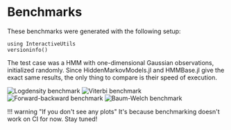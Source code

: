 # Benchmarks

These benchmarks were generated with the following setup:
```@repl
using InteractiveUtils
versioninfo()
```

The test case was a HMM with one-dimensional Gaussian observations, initialized randomly.
Since HiddenMarkovModels.jl and HMMBase.jl give the exact same results, the only thing to compare is their speed of execution.

![Logdensity benchmark](../assets/Logdensity.png)
![Viterbi benchmark](../assets/Viterbi.png)
![Forward-backward benchmark](../assets/Forward-backward.png)
![Baum-Welch benchmark](../assets/Baum-Welch.png)

!!! warning "If you don't see any plots"
    It's because benchmarking doesn't work on CI for now. Stay tuned!
